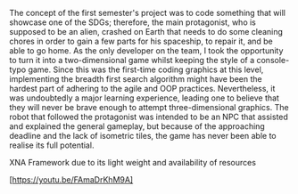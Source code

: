The concept of the first semester's project was to code something that will showcase one of the SDGs; therefore, the main protagonist, who is supposed to be an alien, crashed on Earth that needs to do some cleaning chores in order to gain a few parts for his spaceship, to repair it, and be able to go home. As the only developer on the team, I took the opportunity to turn it into a two-dimensional game whilst keeping the style of a console-typo game.
Since this was the first-time coding graphics at this level, implementing the breadth first search algorithm might have been the hardest part of adhering to the agile and OOP practices. Nevertheless, it was undoubtedly a major learning experience, leading one to believe that they will never be brave enough to attempt three-dimensional graphics.
The robot that followed the protagonist was intended to be an NPC that assisted and explained the general gameplay, but because of the approaching deadline and the lack of isometric tiles, the game has never been able to realise its full potential.

XNA Framework due to its light weight and availability of resources

[https://youtu.be/FAmaDrKhM9A]
